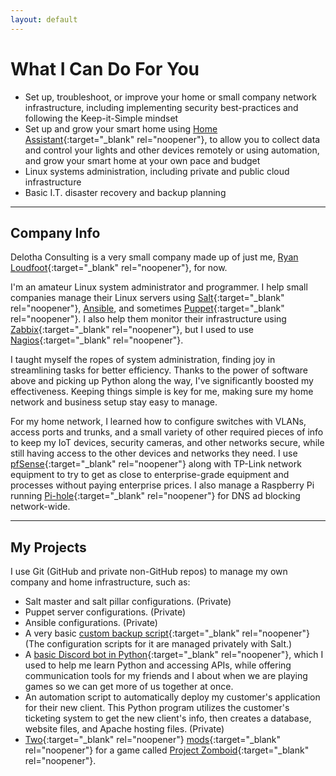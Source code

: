 ```yaml
---
layout: default
---
```


# What I Can Do For You

- Set up, troubleshoot, or improve your home or small company network infrastructure, including implementing security best-practices and following the Keep-it-Simple mindset
- Set up and grow your smart home using [Home Assistant](https://https://www.home-assistant.io){:target="_blank" rel="noopener"}, to allow you to collect data and control your lights and other devices remotely or using automation, and grow your smart home at your own pace and budget
- Linux systems administration, including private and public cloud infrastructure
- Basic I.T. disaster recovery and backup planning

---

## Company Info

Delotha Consulting is a very small company made up of just me, [Ryan Loudfoot](https://github.com/Elyrith){:target="_blank" rel="noopener"}, for now.

I'm an amateur Linux system administrator and programmer. I help small companies manage their Linux servers using [Salt](https://saltproject.io/){:target="_blank" rel="noopener"}, [Ansible](https://www.ansible.com/), and sometimes [Puppet](https://www.puppet.com/){:target="_blank" rel="noopener"}. I also help them monitor their infrastructure using [Zabbix](https://www.zabbix.com/){:target="_blank" rel="noopener"}, but I used to use [Nagios](https://www.nagios.org/){:target="_blank" rel="noopener"}.

I taught myself the ropes of system administration, finding joy in streamlining tasks for better efficiency. Thanks to the power of software above and picking up Python along the way, I've significantly boosted my effectiveness. Keeping things simple is key for me, making sure my home network and business setup stay easy to manage.

For my home network, I learned how to configure switches with VLANs, access ports and trunks, and a small variety of other required pieces of info to keep my IoT devices, security cameras, and other networks secure, while still having access to the other devices and networks they need. I use [pfSense](https://www.pfsense.org/){:target="_blank" rel="noopener"} along with TP-Link network equipment to try to get as close to enterprise-grade equipment and processes without paying enterprise prices. I also manage a Raspberry Pi running [Pi-hole](https://pi-hole.net/){:target="_blank" rel="noopener"} for DNS ad blocking network-wide.

---

## My Projects

I use Git (GitHub and private non-GitHub repos) to manage my own company and home infrastructure, such as:

- Salt master and salt pillar configurations. (Private)
- Puppet server configurations. (Private)
- Ansible configurations. (Private)
- A very basic [custom backup script](https://github.com/Delotha/server-scripts){:target="_blank" rel="noopener"} (The configuration scripts for it are managed privately with Salt.)
- A [basic Discord bot in Python](https://github.com/Elyrith/py-discordbot){:target="_blank" rel="noopener"}, which I used to help me learn Python and accessing APIs, while offering communication tools for my friends and I about when we are playing games so we can get more of us together at once.
- An automation script to automatically deploy my customer's application for their new client. This Python program utilizes the customer's ticketing system to get the new client's info, then creates a database, website files, and Apache hosting files. (Private)
- [Two](https://github.com/Elyrith/project-zomboid-guns-blazin){:target="_blank" rel="noopener"} [mods](https://github.com/Elyrith/project-zomboid-everything-weighs-nothing){:target="_blank" rel="noopener"} for a game called [Project Zomboid](https://store.steampowered.com/app/108600/Project_Zomboid/){:target="_blank" rel="noopener"}.
